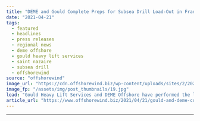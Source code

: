 ```yaml
---
title: "DEME and Gould Complete Preps for Subsea Drill Load-Out in France"
date: "2021-04-21"
tags: 
  - featured
  - headlines
  - press releases
  - regional news
  - deme offshore
  - gould heavy lift services
  - saint nazaire
  - subsea drill
  - offshorewind
source: "offshorewind"
image_url: "https://cdn.offshorewind.biz/wp-content/uploads/sites/2/2021/04/21144005/DEME-and-Gould-Complete-Preps-for-Subsea-Drill-Load-Out-in-France.jpg"
image_fp: "/assets/img/post_thumbnails/19.jpg"
lead: "Gould Heavy Lift Services and DEME Offshore have performed the load-in, assembly, and preparations"
article_url: "https://www.offshorewind.biz/2021/04/21/gould-and-deme-complete-preps-for-subsea-drill-load-out-in-france/"
---
```


---
